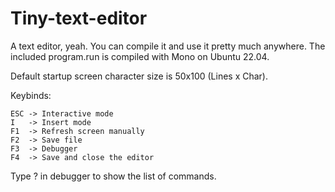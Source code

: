 # Tiny-text-editor

A text editor, yeah. You can compile it and use it pretty much anywhere. 
The included program.run is compiled with Mono on Ubuntu 22.04.

Default startup screen character size is 50x100 (Lines x Char).

Keybinds:

    ESC -> Interactive mode
    I   -> Insert mode
    F1  -> Refresh screen manually
    F2  -> Save file
    F3  -> Debugger
    F4  -> Save and close the editor
  
Type ? in debugger to show the list of commands.
